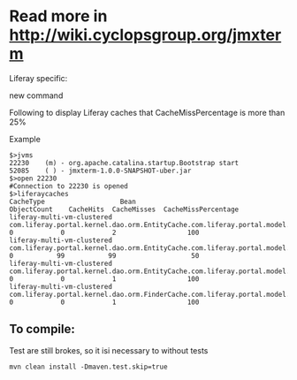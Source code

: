 Read more in http://wiki.cyclopsgroup.org/jmxterm
===================================================

Liferay specific:

new command

Following to display Liferay caches that CacheMissPercentage is more than 25%

Example
```
$>jvms
22230    (m) - org.apache.catalina.startup.Bootstrap start
52085    ( ) - jmxterm-1.0.0-SNAPSHOT-uber.jar
$>open 22230
#Connection to 22230 is opened
$>liferaycaches
CacheType                   Bean                                                                                                                                ObjectCount    CacheHits  CacheMisses  CacheMissPercentage
liferay-multi-vm-clustered  com.liferay.portal.kernel.dao.orm.EntityCache.com.liferay.portal.model.impl.LayoutSetPrototypeImpl                                            0            0            2                  100
liferay-multi-vm-clustered  com.liferay.portal.kernel.dao.orm.EntityCache.com.liferay.portal.model.impl.PortletImpl                                                       0           99           99                   50
liferay-multi-vm-clustered  com.liferay.portal.kernel.dao.orm.EntityCache.com.liferay.portal.model.impl.ServiceComponentImpl                                              0            0            1                  100
liferay-multi-vm-clustered  com.liferay.portal.kernel.dao.orm.FinderCache.com.liferay.portal.model.impl.BackgroundTaskImpl.List2                                          0            0            1                  100
```

To compile:
-----------
Test are still brokes, so it isi necessary to without tests


```
mvn clean install -Dmaven.test.skip=true
```